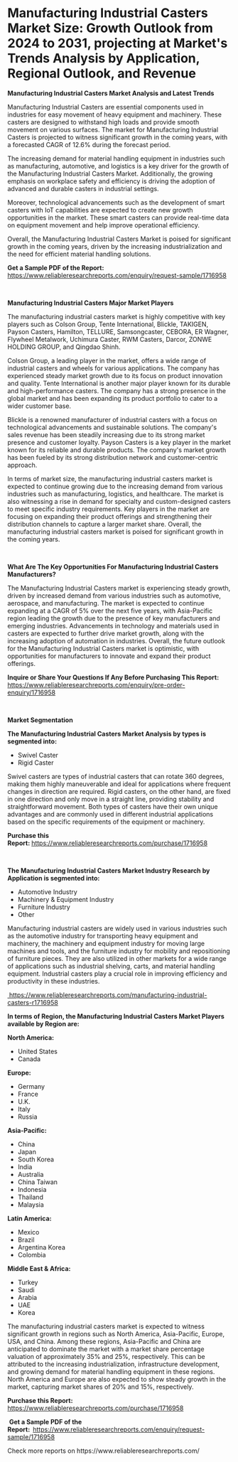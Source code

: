 <p><h1>Manufacturing Industrial Casters Market Size: Growth Outlook from 2024 to 2031, projecting at Market's Trends Analysis by Application, Regional Outlook, and Revenue</h1></p><p><strong>Manufacturing Industrial Casters Market Analysis and Latest Trends</strong></p>
<p><p>Manufacturing Industrial Casters are essential components used in industries for easy movement of heavy equipment and machinery. These casters are designed to withstand high loads and provide smooth movement on various surfaces. The market for Manufacturing Industrial Casters is projected to witness significant growth in the coming years, with a forecasted CAGR of 12.6% during the forecast period. </p><p>The increasing demand for material handling equipment in industries such as manufacturing, automotive, and logistics is a key driver for the growth of the Manufacturing Industrial Casters Market. Additionally, the growing emphasis on workplace safety and efficiency is driving the adoption of advanced and durable casters in industrial settings.</p><p>Moreover, technological advancements such as the development of smart casters with IoT capabilities are expected to create new growth opportunities in the market. These smart casters can provide real-time data on equipment movement and help improve operational efficiency.</p><p>Overall, the Manufacturing Industrial Casters Market is poised for significant growth in the coming years, driven by the increasing industrialization and the need for efficient material handling solutions.</p></p>
<p><strong>Get a Sample PDF of the Report:&nbsp;</strong> <a href="https://www.reliableresearchreports.com/enquiry/request-sample/1716958">https://www.reliableresearchreports.com/enquiry/request-sample/1716958</a></p>
<p>&nbsp;</p>
<p><strong>Manufacturing Industrial Casters Major Market Players</strong></p>
<p><p>The manufacturing industrial casters market is highly competitive with key players such as Colson Group, Tente International, Blickle, TAKIGEN, Payson Casters, Hamilton, TELLURE, Samsongcaster, CEBORA, ER Wagner, Flywheel Metalwork, Uchimura Caster, RWM Casters, Darcor, ZONWE HOLDING GROUP, and Qingdao Shinh.</p><p>Colson Group, a leading player in the market, offers a wide range of industrial casters and wheels for various applications. The company has experienced steady market growth due to its focus on product innovation and quality. Tente International is another major player known for its durable and high-performance casters. The company has a strong presence in the global market and has been expanding its product portfolio to cater to a wider customer base.</p><p>Blickle is a renowned manufacturer of industrial casters with a focus on technological advancements and sustainable solutions. The company's sales revenue has been steadily increasing due to its strong market presence and customer loyalty. Payson Casters is a key player in the market known for its reliable and durable products. The company's market growth has been fueled by its strong distribution network and customer-centric approach.</p><p>In terms of market size, the manufacturing industrial casters market is expected to continue growing due to the increasing demand from various industries such as manufacturing, logistics, and healthcare. The market is also witnessing a rise in demand for specialty and custom-designed casters to meet specific industry requirements. Key players in the market are focusing on expanding their product offerings and strengthening their distribution channels to capture a larger market share. Overall, the manufacturing industrial casters market is poised for significant growth in the coming years.</p></p>
<p>&nbsp;</p>
<p><strong>What Are The Key Opportunities For Manufacturing Industrial Casters Manufacturers?</strong></p>
<p><p>The Manufacturing Industrial Casters market is experiencing steady growth, driven by increased demand from various industries such as automotive, aerospace, and manufacturing. The market is expected to continue expanding at a CAGR of 5% over the next five years, with Asia-Pacific region leading the growth due to the presence of key manufacturers and emerging industries. Advancements in technology and materials used in casters are expected to further drive market growth, along with the increasing adoption of automation in industries. Overall, the future outlook for the Manufacturing Industrial Casters market is optimistic, with opportunities for manufacturers to innovate and expand their product offerings.</p></p>
<p><strong>Inquire or Share Your Questions If Any Before Purchasing This Report:</strong> <a href="https://www.reliableresearchreports.com/enquiry/pre-order-enquiry/1716958">https://www.reliableresearchreports.com/enquiry/pre-order-enquiry/1716958</a></p>
<p>&nbsp;</p>
<p><strong>Market Segmentation</strong></p>
<p><strong>The Manufacturing Industrial Casters Market Analysis by types is segmented into:</strong></p>
<p><ul><li>Swivel Caster</li><li>Rigid Caster</li></ul></p>
<p><p>Swivel casters are types of industrial casters that can rotate 360 degrees, making them highly maneuverable and ideal for applications where frequent changes in direction are required. Rigid casters, on the other hand, are fixed in one direction and only move in a straight line, providing stability and straightforward movement. Both types of casters have their own unique advantages and are commonly used in different industrial applications based on the specific requirements of the equipment or machinery.</p></p>
<p><strong>Purchase this Report:&nbsp;</strong><a href="https://www.reliableresearchreports.com/purchase/1716958">https://www.reliableresearchreports.com/purchase/1716958</a></p>
<p>&nbsp;</p>
<p><strong>The Manufacturing Industrial Casters Market Industry Research by Application is segmented into:</strong></p>
<p><ul><li>Automotive Industry</li><li>Machinery & Equipment Industry</li><li>Furniture Industry</li><li>Other</li></ul></p>
<p><p>Manufacturing industrial casters are widely used in various industries such as the automotive industry for transporting heavy equipment and machinery, the machinery and equipment industry for moving large machines and tools, and the furniture industry for mobility and repositioning of furniture pieces. They are also utilized in other markets for a wide range of applications such as industrial shelving, carts, and material handling equipment. Industrial casters play a crucial role in improving efficiency and productivity in these industries.</p></p>
<p><a href="https://www.reliableresearchreports.com/manufacturing-industrial-casters-r1716958">&nbsp;https://www.reliableresearchreports.com/manufacturing-industrial-casters-r1716958</a></p>
<p><strong>In terms of Region, the Manufacturing Industrial Casters Market Players available by Region are:</strong></p>
<p>
    <p> <strong> North America: </strong>
        <ul>
            <li>United States</li>
            <li>Canada</li>
        </ul>
        </p> 
    <p> <strong> Europe: </strong>
        <ul>
            <li>Germany</li>
            <li>France</li>
            <li>U.K.</li>
            <li>Italy</li>
            <li>Russia</li>
        </ul>
        </p> 
    <p> <strong> Asia-Pacific: </strong>
        <ul>
            <li>China</li>
            <li>Japan</li>
            <li>South Korea</li>
            <li>India</li>
            <li>Australia</li>
            <li>China Taiwan</li>
            <li>Indonesia</li>
            <li>Thailand</li>
            <li>Malaysia</li>
        </ul>
        </p> 
    <p> <strong> Latin America: </strong>
        <ul>
            <li>Mexico</li>
            <li>Brazil</li>
            <li>Argentina Korea</li>
            <li>Colombia</li>
        </ul>
        </p> 
    <p> <strong> Middle East & Africa: </strong>
        <ul>
            <li>Turkey</li>
            <li>Saudi</li>
            <li>Arabia</li>
            <li>UAE</li>
            <li>Korea</li>
        </ul>
    </p>
    </p>
<p><p>The manufacturing industrial casters market is expected to witness significant growth in regions such as North America, Asia-Pacific, Europe, USA, and China. Among these regions, Asia-Pacific and China are anticipated to dominate the market with a market share percentage valuation of approximately 35% and 25%, respectively. This can be attributed to the increasing industrialization, infrastructure development, and growing demand for material handling equipment in these regions. North America and Europe are also expected to show steady growth in the market, capturing market shares of 20% and 15%, respectively.</p></p>
<p><strong>Purchase this Report: </strong><a href="https://www.reliableresearchreports.com/purchase/1716958">https://www.reliableresearchreports.com/purchase/1716958</a></p>
<p>&nbsp;<strong>Get a Sample PDF of the Report:&nbsp;&nbsp;</strong><a href="https://www.reliableresearchreports.com/enquiry/request-sample/1716958">https://www.reliableresearchreports.com/enquiry/request-sample/1716958</a></p>
<p><strong></strong></p>
<p>Check more reports on https://www.reliableresearchreports.com/</p>